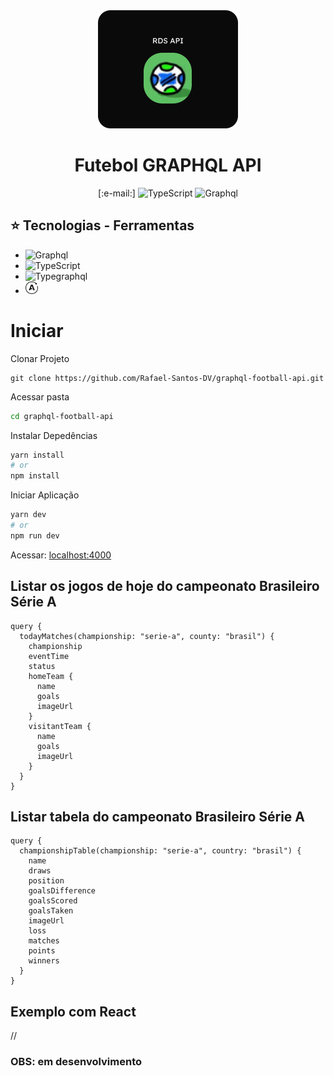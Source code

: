 <div align="center">
  <img src="/.github/assets/LOGO-RDS-API.png" />
</div>

<div align="center">
  <h1>Futebol GRAPHQL API</h1>
</div>
<div align="center">
  [:e-mail:]
  <img src="https://img.shields.io/static/v1?label=TypeScript&message=100%&color=green&labelColor=blue" alt="TypeScript" />

  <img src="https://img.shields.io/static/v1?label=GRAPHQL&message=V&color=green&labelColor=D70D95" alt="Graphql" />
</div>

## :star: Tecnologias - Ferramentas

- <img width="20px" src="https://graphql.org/img/logo.svg" alt="Graphql" />

- <img width="20px" src="https://rafaelsantos-dev.netlify.app/static/media/file_type_typescript_official_icon.a4675187b2d19ba3409b859297dff9da.svg" alt="TypeScript" />

- <img width="20px" src="https://typegraphql.com/img/logo.png" alt="Typegraphql" />

- <img width="20px" src="/.github/assets/apollo-server.png" alt="Apollo Server" />

# Iniciar

Clonar Projeto

```
git clone https://github.com/Rafael-Santos-DV/graphql-football-api.git
```

Acessar pasta

```bash
cd graphql-football-api
```

Instalar Depedências

```bash
yarn install
# or
npm install
```

Iniciar Aplicação

```bash
yarn dev
# or
npm run dev
```

Acessar: [localhost:4000](http://locahost:4000)

## Listar os jogos de hoje do campeonato Brasileiro Série A

```gql
query {
  todayMatches(championship: "serie-a", county: "brasil") {
    championship
    eventTime
    status
    homeTeam {
      name
      goals
      imageUrl
    }
    visitantTeam {
      name
      goals
      imageUrl
    }
  }
}
```

## Listar tabela do campeonato Brasileiro Série A

```gql
query {
  championshipTable(championship: "serie-a", country: "brasil") {
    name
    draws
    position
    goalsDifference
    goalsScored
    goalsTaken
    imageUrl
    loss
    matches
    points
    winners
  }
}
```

## Exemplo com React

//

### OBS: em desenvolvimento
